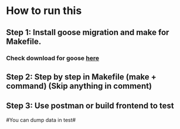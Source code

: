 <h1>How to run this</h1>
<h2>
    Step 1: Install goose migration and make for Makefile. 
</h2>
    <h3>
        Check download for goose <a href="https://github.com/pressly/goose">here</a>
    </h3>
<h2>
    Step 2: Step by step in Makefile (make + command) (Skip anything in comment)
</h2>
<h2>
    Step 3: Use postman or build frontend to test
</h2>

<p>#You can dump data in test#</p>
